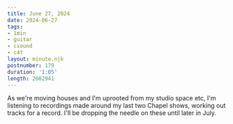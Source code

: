 ```yaml
---
title: June 27, 2024
date: 2024-06-27
tags:
- 1min
- guitar
- csound
- c4t
layout: minute.njk
postnumber: 179
duration: '1:05'
length: 2602941
---
```

As we're moving houses and I'm uprooted from my studio space etc, I'm listening to recordings made around my last two Chapel shows, working out tracks for a record. I'll be dropping the needle on these until later in July.